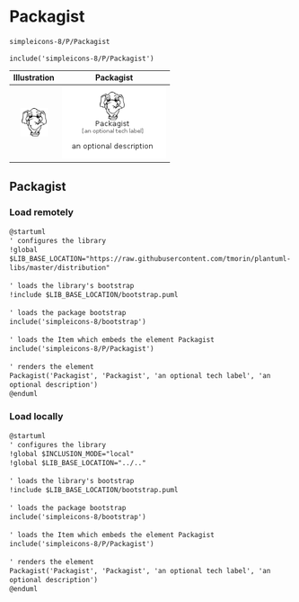# Packagist


```text
simpleicons-8/P/Packagist
```

```text
include('simpleicons-8/P/Packagist')
```



| Illustration | Packagist |
| :---: | :---: |
| ![illustration for Illustration](../../simpleicons-8/P/Packagist.png) | ![illustration for Packagist](../../simpleicons-8/P/Packagist.Local.png) |




## Packagist

### Load remotely
```plantuml
@startuml
' configures the library
!global $LIB_BASE_LOCATION="https://raw.githubusercontent.com/tmorin/plantuml-libs/master/distribution"

' loads the library's bootstrap
!include $LIB_BASE_LOCATION/bootstrap.puml

' loads the package bootstrap
include('simpleicons-8/bootstrap')

' loads the Item which embeds the element Packagist
include('simpleicons-8/P/Packagist')

' renders the element
Packagist('Packagist', 'Packagist', 'an optional tech label', 'an optional description')
@enduml
```

### Load locally
```plantuml
@startuml
' configures the library
!global $INCLUSION_MODE="local"
!global $LIB_BASE_LOCATION="../.."

' loads the library's bootstrap
!include $LIB_BASE_LOCATION/bootstrap.puml

' loads the package bootstrap
include('simpleicons-8/bootstrap')

' loads the Item which embeds the element Packagist
include('simpleicons-8/P/Packagist')

' renders the element
Packagist('Packagist', 'Packagist', 'an optional tech label', 'an optional description')
@enduml
```

